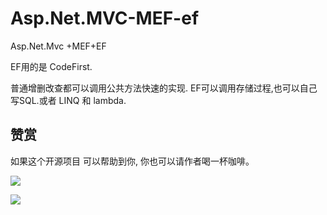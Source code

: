 # Asp.Net.MVC-MEF-ef
Asp.Net.Mvc +MEF+EF

EF用的是 CodeFirst.

普通增删改查都可以调用公共方法快速的实现. EF可以调用存储过程,也可以自己写SQL.或者 LINQ 和 lambda.

## 赞赏

如果这个开源项目 可以帮助到你,  你也可以请作者喝一杯咖啡。

![](http://xxxxue.gitee.io/important/aliPay.png)

![](http://xxxxue.gitee.io/important/wxPay.png)
